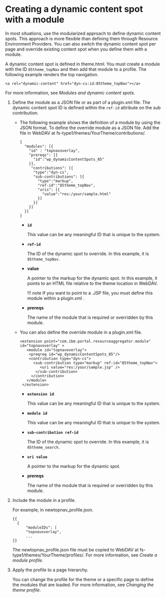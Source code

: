 # Creating a dynamic content spot with a module

In most situations, use the modularized approach to define dynamic content spots. This approach is more flexible than defining them through Resource Environment Providers. You can also switch the dynamic content spot per page and override existing content spot when you define them with a module.

A dynamic content spot is defined in theme.html. You must create a module with the ID `85theme_topNav` and then add that module to a profile. The following example renders the top navigation.

```
<a rel="dynamic-content" href="dyn-cs:id:85theme_topNav"></a>
```

For more information, see *Modules and dynamic content spots*.

1.  Define the module as a JSON file or as part of a plugin.xml file. The dynamic content spot ID is defined within the `ref-id` attribute on the sub contribution.

    -   The following example shows the definition of a module by using the JSON format. To define the override module as a JSON file. Add the file in WebDAV at fs-type1/themes/YourTheme/contributions/.

        ```
        { 
          "modules": [{   
            "id" : "topnavoverlay",
            "prereqs": [{    
              "id":"wp_dynamicContentSpots_85"  
            }],   
             "contributions": [{     
              "type":"dyn-cs",    
              "sub-contributions": [{       
                "type":"markup",       
                "ref-id":"85theme_topNav",       
                "uris": [{         
                  "value":"res:/your/sample.html"       
                }]     
              }]   
            }]
          }] 
        }
        ```

        -   **`id`**

            This value can be any meaningful ID that is unique to the system.

        -   **`ref-id`**

            The ID of the dynamic spot to override. In this example, it is `85theme_topNav`.

        -   **value**

            A pointer to the markup for the dynamic spot. In this example, it points to an HTML file relative to the theme location in WebDAV.

            !!! note
                If you want to point to a .JSP file, you must define this module within a plugin.xml .

        -   **prereqs**

            The name of the module that is required or overridden by this module.

    -   You can also define the override module in a plugin.xml file.

        ```
        <extension point="com.ibm.portal.resourceaggregator.module" id="topnavoverlay" >
           <module id="topnavoverlay">
            <preqreq id="wp_dynamicContentSpots_85"/>
            <contribution type="dyn-cs">
              <sub-contribution type="markup" ref-id="85theme_topNav">
                 <uri value="res:/your/sample.jsp" />
               </sub-contribution>
             </contribution>
           </module>
         </extension>
        ```

        -   **`extension id`**

            This value can be any meaningful ID that is unique to the system.

        -   **`module id`**

            This value can be any meaningful ID that is unique to the system.

        -   **`sub-contribution ref-id`**

            The ID of the dynamic spot to override. In this example, it is `85theme_search`.

        -   **`uri value`**

            A pointer to the markup for the dynamic spot.

        -   **prereqs**

            The name of the module that is required or overridden by this module.

2.  Include the module in a profile.

    For example, in newtopnav\_profile.json.

    ```
    {{
      {
    	  "moduleIDs": [
    	  "topnavoverlay",
    	  ...
    }}
    
    ```

    The newtopnav\_profile.json file must be copied to WebDAV at fs-type1/themes/YourTheme/profiles/. For more information, see *Create a module profile*.

3.  Apply the profile to a page hierarchy.

    You can change the profile for the theme or a specific page to define the modules that are loaded. For more information, see *Changing the theme profile*.


<!--
???+ info "Related information"
    - [Create a module profile](../dev-theme/themeopt_update_modprof.md)
    - [Changing the theme profile](../dev-theme/themeopt_cust_changepro.md)

--->